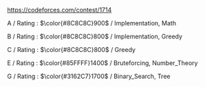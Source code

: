 https://codeforces.com/contest/1714

A / Rating : $\color{#8C8C8C}900$ / Implementation, Math

B / Rating : $\color{#8C8C8C}800$ / Implementation, Greedy

C / Rating : $\color{#8C8C8C}800$ / Greedy

E / Rating : $\color{#85FFFF}1400$ / Bruteforcing, Number_Theory

G / Rating : $\color{#3162C7}1700$ / Binary_Search, Tree
